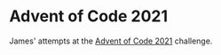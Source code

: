 # Advent of Code 2021

James' attempts at the [Advent of Code 2021](https://adventofcode.com/2021) challenge.
